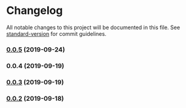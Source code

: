 # Changelog

All notable changes to this project will be documented in this file. See [standard-version](https://github.com/conventional-changelog/standard-version) for commit guidelines.

### [0.0.5](https://github.com/LishiJ/react-sfc-cli/compare/v0.0.4...v0.0.5) (2019-09-24)

### 0.0.4 (2019-09-19)

### [0.0.3](https://github.com/LishiJ/react-sfc-cli/compare/v0.0.2...v0.0.3) (2019-09-19)

### [0.0.2](https://github.com/LishiJ/react-sfc-cli/compare/v0.0.5...v0.0.2) (2019-09-18)
